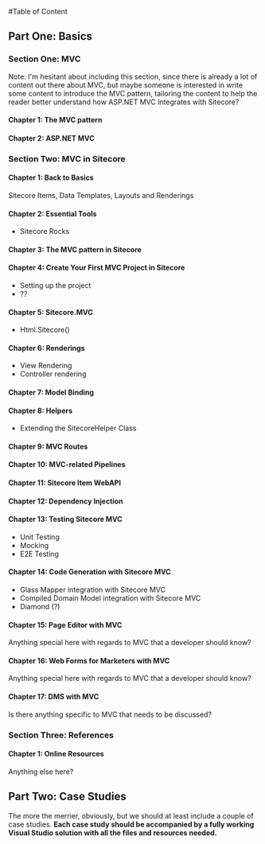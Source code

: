 #Table of Content

## Part One: Basics

### Section One: MVC
Note: I'm hesitant about including this section, since there is already a lot of content out there about MVC, but maybe someone is interested in write some content to introduce the MVC pattern, tailoring the content to help the reader better understand how ASP.NET MVC integrates with Sitecore?

#### Chapter 1: The MVC pattern

#### Chapter 2: ASP.NET MVC

### Section Two: MVC in Sitecore

#### Chapter 1: Back to Basics
Sitecore Items, Data Templates, Layouts and Renderings   

#### Chapter 2: Essential Tools 
- Sitecore Rocks

#### Chapter 3: The MVC pattern in Sitecore

#### Chapter 4: Create Your First MVC Project in Sitecore
- Setting up the project
- ??

#### Chapter 5: Sitecore.MVC
- Html.Sitecore()

#### Chapter 6: Renderings
- View Rendering
- Controller rendering

#### Chapter 7: Model Binding

#### Chapter 8: Helpers
- Extending the SitecoreHelper Class

#### Chapter 9: MVC Routes 

#### Chapter 10: MVC-related Pipelines

#### Chapter 11: Sitecore Item WebAPI

#### Chapter 12: Dependency Injection

#### Chapter 13: Testing Sitecore MVC
- Unit Testing
- Mocking
- E2E Testing

#### Chapter 14: Code Generation with Sitecore MVC
- Glass Mapper integration with Sitecore MVC
- Compiled Domain Model integration with Sitecore MVC
- Diamond (?)

#### Chapter 15: Page Editor with MVC
Anything special here with regards to MVC that a developer should know? 

#### Chapter 16: Web Forms for Marketers with MVC
Anything special here with regards to MVC that a developer should know? 

#### Chapter 17: DMS with MVC
Is there anything specific to MVC that needs to be discussed?

### Section Three: References

#### Chapter 1: Online Resources
Anything else here?

## Part Two: Case Studies
The more the merrier, obviously, but we should at least include a couple of case studies. **Each case study should be accompanied by a fully working Visual Studio solution with all the files and resources needed.**

